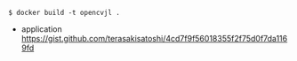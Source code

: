 

```console
$ docker build -t opencvjl .
```


- application https://gist.github.com/terasakisatoshi/4cd7f9f56018355f2f75d0f7da1169fd
